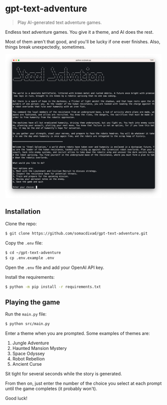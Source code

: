 # gpt-text-adventure
> Play AI-generated text adventure games.

Endless text adventure games.
You give it a theme, and AI does the rest.

Most of them aren't that good, and you'll be lucky if one ever finishes.
Also, things break unexpectedly, sometimes.

![A sample run with the "Robot Rebellion" theme](steel-salvation.png)

## Installation

Clone the repo:

```sh
$ git clone https://github.com/somacdivad/gpt-text-adventure.git
```

Copy the `.env` file:

```sh
$ cd ~/gpt-text-adventure
$ cp .env.example .env
```

Open the `.env` file and add your OpenAI API key.

Install the requirements:

```sh
$ python -m pip install -r requirements.txt
```

## Playing the game

Run the `main.py` file:

```sh
$ python src/main.py
```

Enter a theme when you are prompted. Some examples of themes are:

1. Jungle Adventure
2. Haunted Mansion Mystery
3. Space Odyssey
4. Robot Rebellion
5. Ancient Curse

Sit tight for several seconds while the story is generated.

From then on, just enter the number of the choice you select at each prompt until the game completes (it probably won't).

Good luck!
